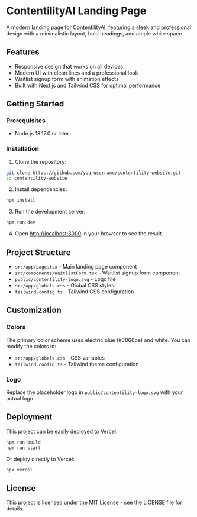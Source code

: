 # ContentilityAI Landing Page

A modern landing page for ContentilityAI, featuring a sleek and professional design with a minimalistic layout, bold headings, and ample white space.

## Features

- Responsive design that works on all devices
- Modern UI with clean lines and a professional look
- Waitlist signup form with animation effects
- Built with Next.js and Tailwind CSS for optimal performance

## Getting Started

### Prerequisites

- Node.js 18.17.0 or later

### Installation

1. Clone the repository:

```bash
git clone https://github.com/yourusername/contentility-website.git
cd contentility-website
```

2. Install dependencies:

```bash
npm install
```

3. Run the development server:

```bash
npm run dev
```

4. Open [http://localhost:3000](http://localhost:3000) in your browser to see the result.

## Project Structure

- `src/app/page.tsx` - Main landing page component
- `src/components/WaitlistForm.tsx` - Waitlist signup form component
- `public/contentility-logo.svg` - Logo file
- `src/app/globals.css` - Global CSS styles
- `tailwind.config.ts` - Tailwind CSS configuration

## Customization

### Colors

The primary color scheme uses electric blue (#3066be) and white. You can modify the colors in:

- `src/app/globals.css` - CSS variables
- `tailwind.config.ts` - Tailwind theme configuration

### Logo

Replace the placeholder logo in `public/contentility-logo.svg` with your actual logo.

## Deployment

This project can be easily deployed to Vercel:

```bash
npm run build
npm run start
```

Or deploy directly to Vercel:

```bash
npx vercel
```

## License

This project is licensed under the MIT License - see the LICENSE file for details.
